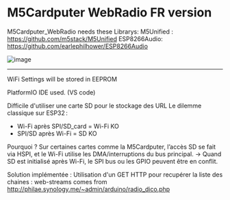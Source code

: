  
# M5Cardputer WebRadio FR version

M5Cardputer_WebRadio needs these Librarys: 
M5Unified : https://github.com/m5stack/M5Unified 
ESP8266Audio: https://github.com/earlephilhower/ESP8266Audio

![image](https://github.com/rolandbreedveld/M5Cardputer_WebRadio_Dutch/blob/main/M5Cardputer_WebRadio_NL.jpeg)

----
WiFi Settings will be stored in EEPROM

PlatformIO IDE used. (VS code)

Difficile d'utiliser une carte SD pour le stockage des URL 
Le dilemme classique sur ESP32 :
- Wi-Fi après SPI/SD_card = Wi-Fi KO
- SPI/SD après Wi-Fi = SD KO

Pourquoi ?
Sur certaines cartes comme la M5Cardputer, l’accès SD se fait via HSPI, et le Wi-Fi utilise les DMA/interruptions du bus principal.
→ Quand SD est initialisé après Wi-Fi, le SPI bus ou les GPIO peuvent être en conflit.

Solution implémentée : 
Utilisation d'un GET HTTP pour recupérer la liste des chaines : 
web-streams comes from http://philae.synology.me/~admin/arduino/radio_dico.php

